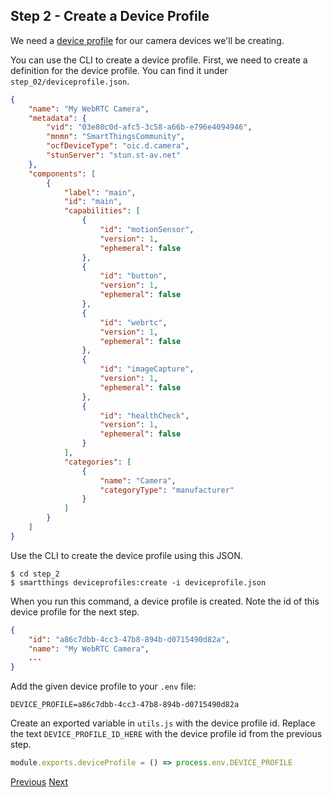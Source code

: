 ## Step 2 - Create a Device Profile

We need a [device profile](https://developer.smartthings.com/docs/devices/device-profiles/) for our
camera devices we'll be creating.

You can use the CLI to create a device profile. First, we need to create a definition for the device profile.
You can find it under `step_02/deviceprofile.json`.

```json
{
	"name": "My WebRTC Camera",
	"metadata": {
		"vid": "03e80c0d-afc5-3c58-a66b-e796e4094946",
		"mnmn": "SmartThingsCommunity",
		"ocfDeviceType": "oic.d.camera",
		"stunServer": "stun.st-av.net"
	},
	"components": [
		{
			"label": "main",
			"id": "main",
			"capabilities": [
				{
					"id": "motionSensor",
					"version": 1,
					"ephemeral": false
				},
				{
					"id": "button",
					"version": 1,
					"ephemeral": false
				},
				{
					"id": "webrtc",
					"version": 1,
					"ephemeral": false
				},
				{
					"id": "imageCapture",
					"version": 1,
					"ephemeral": false
				},
				{
					"id": "healthCheck",
					"version": 1,
					"ephemeral": false
				}
			],
			"categories": [
				{
					"name": "Camera",
					"categoryType": "manufacturer"
				}
			]
		}
	]
}
```

Use the CLI to create the device profile using this JSON.

	$ cd step_2
	$ smartthings deviceprofiles:create -i deviceprofile.json

When you run this command, a device profile is created. Note the id of this device
profile for the next step.

```json
{
    "id": "a86c7dbb-4cc3-47b8-894b-d0715490d82a",
    "name": "My WebRTC Camera",
	...
}
```

Add the given device profile to your `.env` file:

```
DEVICE_PROFILE=a86c7dbb-4cc3-47b8-894b-d0715490d82a
```

Create an exported variable in `utils.js` with the device profile id. Replace the text
`DEVICE_PROFILE_ID_HERE` with the device profile id from the previous step.

```js
module.exports.deviceProfile = () => process.env.DEVICE_PROFILE
```

[Previous](../step_1/STEP_1.md)
[Next](../step_3/STEP_3.md)
